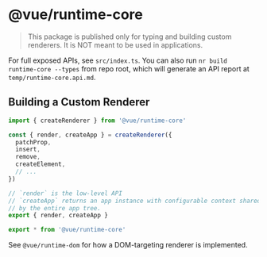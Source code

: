 # @vue/runtime-core

> This package is published only for typing and building custom renderers. It is NOT meant to be used in applications.

For full exposed APIs, see `src/index.ts`. You can also run `nr build runtime-core --types` from repo root, which will generate an API report at `temp/runtime-core.api.md`.

## Building a Custom Renderer

``` ts
import { createRenderer } from '@vue/runtime-core'

const { render, createApp } = createRenderer({
  patchProp,
  insert,
  remove,
  createElement,
  // ...
})

// `render` is the low-level API
// `createApp` returns an app instance with configurable context shared
// by the entire app tree.
export { render, createApp }

export * from '@vue/runtime-core'
```

See `@vue/runtime-dom` for how a DOM-targeting renderer is implemented.
